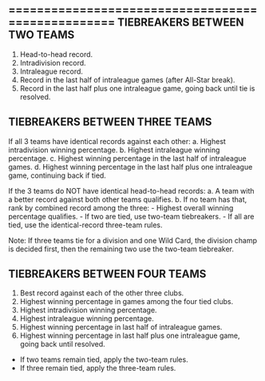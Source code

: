 ==================================================
TIEBREAKERS BETWEEN TWO TEAMS
-----------------------------
1. Head-to-head record.
2. Intradivision record.
3. Intraleague record.
4. Record in the last half of intraleague games (after All-Star break).
5. Record in the last half plus one intraleague game, going back until tie is resolved.

TIEBREAKERS BETWEEN THREE TEAMS
-------------------------------
If all 3 teams have identical records against each other:
  a. Highest intradivision winning percentage.
  b. Highest intraleague winning percentage.
  c. Highest winning percentage in the last half of intraleague games.
  d. Highest winning percentage in the last half plus one intraleague game, continuing back if tied.

If the 3 teams do NOT have identical head-to-head records:
  a. A team with a better record against both other teams qualifies.
  b. If no team has that, rank by combined record among the three:
     - Highest overall winning percentage qualifies.
     - If two are tied, use two-team tiebreakers.
     - If all are tied, use the identical-record three-team rules.

Note: If three teams tie for a division and one Wild Card, the division champ is decided first,
then the remaining two use the two-team tiebreaker.

TIEBREAKERS BETWEEN FOUR TEAMS
------------------------------
1. Best record against each of the other three clubs.
2. Highest winning percentage in games among the four tied clubs.
3. Highest intradivision winning percentage.
4. Highest intraleague winning percentage.
5. Highest winning percentage in last half of intraleague games.
6. Highest winning percentage in last half plus one intraleague game, going back until resolved.

* If two teams remain tied, apply the two-team rules.
* If three remain tied, apply the three-team rules.